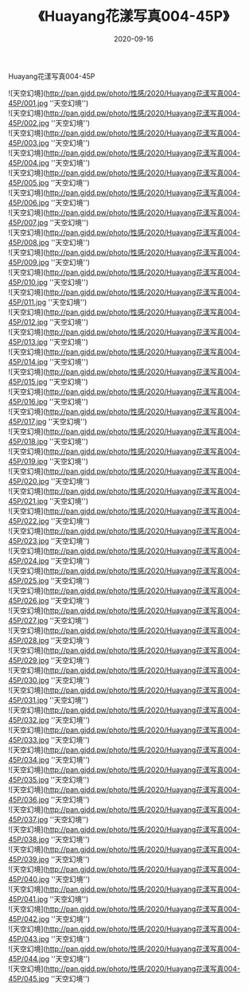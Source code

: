 ﻿---
layout: post
title:  《Huayang花漾写真004-45P》
date:   2020-09-16
img: http://pan.gjdd.pw/photo/性感/2020/Huayang花漾写真004-45P/000.jpg
categories: [美女, 性感, 泳衣]
---

Huayang花漾写真004-45P



![天空幻境](http://pan.gjdd.pw/photo/性感/2020/Huayang花漾写真004-45P/001.jpg ''天空幻境'') <br>
![天空幻境](http://pan.gjdd.pw/photo/性感/2020/Huayang花漾写真004-45P/002.jpg ''天空幻境'') <br>
![天空幻境](http://pan.gjdd.pw/photo/性感/2020/Huayang花漾写真004-45P/003.jpg ''天空幻境'') <br>
![天空幻境](http://pan.gjdd.pw/photo/性感/2020/Huayang花漾写真004-45P/004.jpg ''天空幻境'') <br>
![天空幻境](http://pan.gjdd.pw/photo/性感/2020/Huayang花漾写真004-45P/005.jpg ''天空幻境'') <br>
![天空幻境](http://pan.gjdd.pw/photo/性感/2020/Huayang花漾写真004-45P/006.jpg ''天空幻境'') <br>
![天空幻境](http://pan.gjdd.pw/photo/性感/2020/Huayang花漾写真004-45P/007.jpg ''天空幻境'') <br>
![天空幻境](http://pan.gjdd.pw/photo/性感/2020/Huayang花漾写真004-45P/008.jpg ''天空幻境'') <br>
![天空幻境](http://pan.gjdd.pw/photo/性感/2020/Huayang花漾写真004-45P/009.jpg ''天空幻境'') <br>
![天空幻境](http://pan.gjdd.pw/photo/性感/2020/Huayang花漾写真004-45P/010.jpg ''天空幻境'') <br>
![天空幻境](http://pan.gjdd.pw/photo/性感/2020/Huayang花漾写真004-45P/011.jpg ''天空幻境'') <br>
![天空幻境](http://pan.gjdd.pw/photo/性感/2020/Huayang花漾写真004-45P/012.jpg ''天空幻境'') <br>
![天空幻境](http://pan.gjdd.pw/photo/性感/2020/Huayang花漾写真004-45P/013.jpg ''天空幻境'') <br>
![天空幻境](http://pan.gjdd.pw/photo/性感/2020/Huayang花漾写真004-45P/014.jpg ''天空幻境'') <br>
![天空幻境](http://pan.gjdd.pw/photo/性感/2020/Huayang花漾写真004-45P/015.jpg ''天空幻境'') <br>
![天空幻境](http://pan.gjdd.pw/photo/性感/2020/Huayang花漾写真004-45P/016.jpg ''天空幻境'') <br>
![天空幻境](http://pan.gjdd.pw/photo/性感/2020/Huayang花漾写真004-45P/017.jpg ''天空幻境'') <br>
![天空幻境](http://pan.gjdd.pw/photo/性感/2020/Huayang花漾写真004-45P/018.jpg ''天空幻境'') <br>
![天空幻境](http://pan.gjdd.pw/photo/性感/2020/Huayang花漾写真004-45P/019.jpg ''天空幻境'') <br>
![天空幻境](http://pan.gjdd.pw/photo/性感/2020/Huayang花漾写真004-45P/020.jpg ''天空幻境'') <br>
![天空幻境](http://pan.gjdd.pw/photo/性感/2020/Huayang花漾写真004-45P/021.jpg ''天空幻境'') <br>
![天空幻境](http://pan.gjdd.pw/photo/性感/2020/Huayang花漾写真004-45P/022.jpg ''天空幻境'') <br>
![天空幻境](http://pan.gjdd.pw/photo/性感/2020/Huayang花漾写真004-45P/023.jpg ''天空幻境'') <br>
![天空幻境](http://pan.gjdd.pw/photo/性感/2020/Huayang花漾写真004-45P/024.jpg ''天空幻境'') <br>
![天空幻境](http://pan.gjdd.pw/photo/性感/2020/Huayang花漾写真004-45P/025.jpg ''天空幻境'') <br>
![天空幻境](http://pan.gjdd.pw/photo/性感/2020/Huayang花漾写真004-45P/026.jpg ''天空幻境'') <br>
![天空幻境](http://pan.gjdd.pw/photo/性感/2020/Huayang花漾写真004-45P/027.jpg ''天空幻境'') <br>
![天空幻境](http://pan.gjdd.pw/photo/性感/2020/Huayang花漾写真004-45P/028.jpg ''天空幻境'') <br>
![天空幻境](http://pan.gjdd.pw/photo/性感/2020/Huayang花漾写真004-45P/029.jpg ''天空幻境'') <br>
![天空幻境](http://pan.gjdd.pw/photo/性感/2020/Huayang花漾写真004-45P/030.jpg ''天空幻境'') <br>
![天空幻境](http://pan.gjdd.pw/photo/性感/2020/Huayang花漾写真004-45P/031.jpg ''天空幻境'') <br>
![天空幻境](http://pan.gjdd.pw/photo/性感/2020/Huayang花漾写真004-45P/032.jpg ''天空幻境'') <br>
![天空幻境](http://pan.gjdd.pw/photo/性感/2020/Huayang花漾写真004-45P/033.jpg ''天空幻境'') <br>
![天空幻境](http://pan.gjdd.pw/photo/性感/2020/Huayang花漾写真004-45P/034.jpg ''天空幻境'') <br>
![天空幻境](http://pan.gjdd.pw/photo/性感/2020/Huayang花漾写真004-45P/035.jpg ''天空幻境'') <br>
![天空幻境](http://pan.gjdd.pw/photo/性感/2020/Huayang花漾写真004-45P/036.jpg ''天空幻境'') <br>
![天空幻境](http://pan.gjdd.pw/photo/性感/2020/Huayang花漾写真004-45P/037.jpg ''天空幻境'') <br>
![天空幻境](http://pan.gjdd.pw/photo/性感/2020/Huayang花漾写真004-45P/038.jpg ''天空幻境'') <br>
![天空幻境](http://pan.gjdd.pw/photo/性感/2020/Huayang花漾写真004-45P/039.jpg ''天空幻境'') <br>
![天空幻境](http://pan.gjdd.pw/photo/性感/2020/Huayang花漾写真004-45P/040.jpg ''天空幻境'') <br>
![天空幻境](http://pan.gjdd.pw/photo/性感/2020/Huayang花漾写真004-45P/041.jpg ''天空幻境'') <br>
![天空幻境](http://pan.gjdd.pw/photo/性感/2020/Huayang花漾写真004-45P/042.jpg ''天空幻境'') <br>
![天空幻境](http://pan.gjdd.pw/photo/性感/2020/Huayang花漾写真004-45P/043.jpg ''天空幻境'') <br>
![天空幻境](http://pan.gjdd.pw/photo/性感/2020/Huayang花漾写真004-45P/044.jpg ''天空幻境'') <br>
![天空幻境](http://pan.gjdd.pw/photo/性感/2020/Huayang花漾写真004-45P/045.jpg ''天空幻境'') <br>